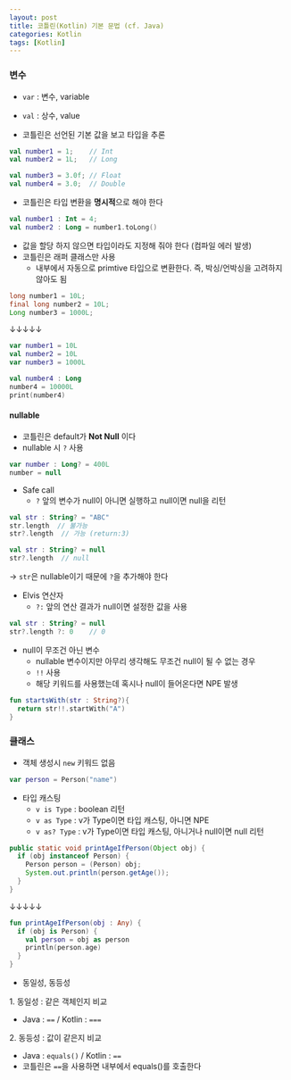```yaml
---
layout: post
title: 코틀린(Kotlin) 기본 문법 (cf. Java)
categories: Kotlin
tags: [Kotlin]
---
```


### 변수
- `var` : 변수, variable
- `val` : 상수, value

- 코틀린은 선언된 기본 값을 보고 타입을 추론

```kotlin
val number1 = 1;    // Int
val number2 = 1L;   // Long

val number3 = 3.0f; // Float
val number4 = 3.0;  // Double
```

- 코틀린은 타입 변환을 **명시적**으로 해야 한다

```kotlin
val number1 : Int = 4;
val number2 : Long = number1.toLong() 
```

- 값을 할당 하지 않으면 타입이라도 지정해 줘야 한다 (컴파일 에러 발생)
- 코틀린은 래퍼 클래스만 사용
    - 내부에서 자동으로 primtive 타입으로 변환한다. 즉, 박싱/언박싱을 고려하지 않아도 됨

```java
long number1 = 10L;
final long number2 = 10L;
Long number3 = 1000L;
```

↓↓↓↓↓

```kotlin
var number1 = 10L
val number2 = 10L
var number3 = 1000L

val number4 : Long
number4 = 10000L
print(number4)
```

#### nullable
- 코틀린은 default가 **Not Null** 이다
- nullable 시 `?` 사용

```kotlin
var number : Long? = 400L
number = null
```

- Safe call
  - `?` 앞의 변수가 null이 아니면 실행하고 null이면 null을 리턴

```kotlin
val str : String? = "ABC"
str.length  // 불가능
str?.length  // 가능 (return:3)

val str : String? = null
str?.length  // null
```
→ `str`은 nullable이기 때문에 `?`을 추가해야 한다

- Elvis 연산자
  - `?:` 앞의 연산 결과가 null이면 설정한 값을 사용

```kotlin
val str : String? = null
str?.length ?: 0    // 0
```

- null이 무조건 아닌 변수
  - nullable 변수이지만 아무리 생각해도 무조건 null이 될 수 없는 경우  
  - `!!` 사용
  - 해당 키워드를 사용했는데 혹시나 null이 들어온다면 NPE 발생

```kotlin
fun startsWith(str : String?){
  return str!!.startWith("A")
}
```

### 클래스
- 객체 생성시 `new` 키워드 없음

```kotlin
var person = Person("name")
```

- 타입 캐스팅
  - `v is Type` : boolean 리턴
  - `v as Type` : v가 Type이면 타입 캐스팅, 아니면 NPE
  - `v as? Type` : v가 Type이면 타입 캐스팅, 아니거나 null이면 null 리턴

```java
public static void printAgeIfPerson(Object obj) {
  if (obj instanceof Person) {
    Person person = (Person) obj;
    System.out.println(person.getAge());
  }
}
```

↓↓↓↓↓

```kotlin
fun printAgeIfPerson(obj : Any) {
  if (obj is Person) {
    val person = obj as person
    println(person.age)
  }
}
```

- 동일성, 동등성

1\. 동일성 : 같은 객체인지 비교
  - Java : `==` / Kotlin : `===`
  
2\. 동등성 : 값이 같은지 비교
  - Java : `equals()` / Kotlin : `==`
  - 코틀린은 `==`을 사용하면 내부에서 equals()를 호출한다